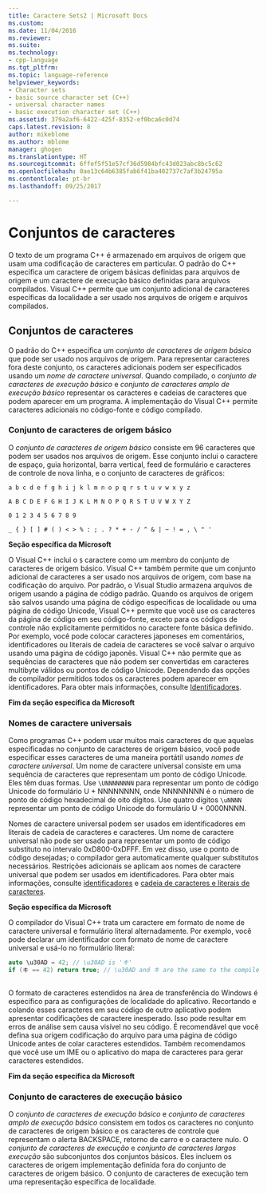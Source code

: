 ```yaml
---
title: Caractere Sets2 | Microsoft Docs
ms.custom: 
ms.date: 11/04/2016
ms.reviewer: 
ms.suite: 
ms.technology:
- cpp-language
ms.tgt_pltfrm: 
ms.topic: language-reference
helpviewer_keywords:
- Character sets
- basic source character set (C++)
- universal character names
- basic execution character set (C++)
ms.assetid: 379a2af6-6422-425f-8352-ef0bca6c0d74
caps.latest.revision: 8
author: mikeblome
ms.author: mblome
manager: ghogen
ms.translationtype: HT
ms.sourcegitcommit: 6ffef5f51e57cf36d5984bfc43d023abc8bc5c62
ms.openlocfilehash: 0ae13c64b6385fab6f41ba402737c7af3b24795a
ms.contentlocale: pt-br
ms.lasthandoff: 09/25/2017

---
```

# <a name="character-sets"></a>Conjuntos de caracteres
O texto de um programa C++ é armazenado em arquivos de origem que usam uma codificação de caracteres em particular. O padrão do C++ especifica um caractere de origem básicas definidas para arquivos de origem e um caractere de execução básico definidas para arquivos compilados. Visual C++ permite que um conjunto adicional de caracteres específicas da localidade a ser usado nos arquivos de origem e arquivos compilados.  
  
## <a name="character-sets"></a>Conjuntos de caracteres  
 O padrão do C++ especifica um *conjunto de caracteres de origem básico* que pode ser usado nos arquivos de origem. Para representar caracteres fora deste conjunto, os caracteres adicionais podem ser especificados usando um *nome de caractere universal*. Quando compilado, o *conjunto de caracteres de execução básico* e *conjunto de caracteres amplo de execução básico* representar os caracteres e cadeias de caracteres que podem aparecer em um programa. A implementação do Visual C++ permite caracteres adicionais no código-fonte e código compilado.  
  
### <a name="basic-source-character-set"></a>Conjunto de caracteres de origem básico  
 O *conjunto de caracteres de origem básico* consiste em 96 caracteres que podem ser usados nos arquivos de origem. Esse conjunto inclui o caractere de espaço, guia horizontal, barra vertical, feed de formulário e caracteres de controle de nova linha, e o conjunto de caracteres de gráficos:  
  
 `a b c d e f g h i j k l m n o p q r s t u v w x y z`  
  
 `A B C D E F G H I J K L M N O P Q R S T U V W X Y Z`  
  
 `0 1 2 3 4 5 6 7 8 9`  
  
 `_ { } [ ] # ( ) < > % : ; . ? * + - / ^ & | ~ ! = , \ " '`  
  
 **Seção específica da Microsoft**  
  
 O Visual C++ inclui o `$` caractere como um membro do conjunto de caracteres de origem básico. Visual C++ também permite que um conjunto adicional de caracteres a ser usado nos arquivos de origem, com base na codificação do arquivo. Por padrão, o Visual Studio armazena arquivos de origem usando a página de código padrão. Quando os arquivos de origem são salvos usando uma página de código específicas de localidade ou uma página de código Unicode, Visual C++ permite que você use os caracteres da página de código em seu código-fonte, exceto para os códigos de controle não explicitamente permitidos no caractere fonte básica definido. Por exemplo, você pode colocar caracteres japoneses em comentários, identificadores ou literais de cadeia de caracteres se você salvar o arquivo usando uma página de código japonês. Visual C++ não permite que as sequências de caracteres que não podem ser convertidas em caracteres multibyte válidos ou pontos de código Unicode. Dependendo das opções de compilador permitidos todos os caracteres podem aparecer em identificadores. Para obter mais informações, consulte [Identificadores](../cpp/identifiers-cpp.md).  
  
 **Fim da seção específica da Microsoft**  
  
### <a name="universal-character-names"></a>Nomes de caractere universais  
 Como programas C++ podem usar muitos mais caracteres do que aquelas especificadas no conjunto de caracteres de origem básico, você pode especificar esses caracteres de uma maneira portátil usando *nomes de caractere universal*. Um nome de caractere universal consiste em uma sequência de caracteres que representam um ponto de código Unicode.  Eles têm duas formas. Use `\UNNNNNNNN` para representar um ponto de código Unicode do formulário U + NNNNNNNN, onde NNNNNNNN é o número de ponto de código hexadecimal de oito dígitos. Use quatro dígitos `\uNNNN` representar um ponto de código Unicode do formulário U + 0000NNNN.  
  
 Nomes de caractere universal podem ser usados em identificadores em literais de cadeia de caracteres e caracteres. Um nome de caractere universal não pode ser usado para representar um ponto de código substituto no intervalo 0xD800-0xDFFF. Em vez disso, use o ponto de código desejadas; o compilador gera automaticamente qualquer substitutos necessários. Restrições adicionais se aplicam aos nomes de caractere universal que podem ser usados em identificadores. Para obter mais informações, consulte [identificadores](../cpp/identifiers-cpp.md) e [cadeia de caracteres e literais de caracteres](../cpp/string-and-character-literals-cpp.md).  
  
 **Seção específica da Microsoft**  
  
 O compilador do Visual C++ trata um caractere em formato de nome de caractere universal e formulário literal alternadamente. Por exemplo, você pode declarar um identificador com formato de nome de caractere universal e usá-lo no formulário literal:  
  
```cpp  
auto \u30AD = 42; // \u30AD is 'キ'  
if (キ == 42) return true; // \u30AD and キ are the same to the compiler  
  
```  
  
 O formato de caracteres estendidos na área de transferência do Windows é específico para as configurações de localidade do aplicativo. Recortando e colando esses caracteres em seu código de outro aplicativo podem apresentar codificações de caractere inesperado. Isso pode resultar em erros de análise sem causa visível no seu código. É recomendável que você defina sua origem codificação do arquivo para uma página de código Unicode antes de colar caracteres estendidos. Também recomendamos que você use um IME ou o aplicativo do mapa de caracteres para gerar caracteres estendidos.  
  
 **Fim da seção específica da Microsoft**  
  
### <a name="basic-execution-character-set"></a>Conjunto de caracteres de execução básico  
 O *conjunto de caracteres de execução básico* e *conjunto de caracteres amplo de execução básico* consistem em todos os caracteres no conjunto de caracteres de origem básico e os caracteres de controle que representam o alerta BACKSPACE, retorno de carro e o caractere nulo.   O *conjunto de caracteres de execução* e *conjunto de caracteres largos execução* são subconjuntos dos conjuntos básicos. Eles incluem os caracteres de origem implementação definida fora do conjunto de caracteres de origem básico. O conjunto de caracteres de execução tem uma representação específica de localidade.
